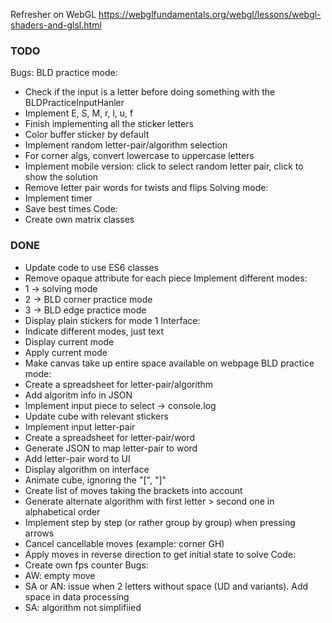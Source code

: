 Refresher on WebGL
https://webglfundamentals.org/webgl/lessons/webgl-shaders-and-glsl.html

### TODO

Bugs:
BLD practice mode:
- Check if the input is a letter before doing something with the BLDPracticeInputHanler
- Implement E, S, M, r, l, u, f
- Finish implementing all the sticker letters
- Color buffer sticker by default
- Implement random letter-pair/algorithm selection
- For corner algs, convert lowercase to uppercase letters
- Implement mobile version: click to select random letter pair, click to show the solution
- Remove letter pair words for twists and flips
Solving mode:
- Implement timer
- Save best times
Code:
- Create own matrix classes

### DONE

- Update code to use ES6 classes
- Remove opaque attribute for each piece
Implement different modes:
- 1 -> solving mode
- 2 -> BLD corner practice mode
- 3 -> BLD edge practice mode
- Display plain stickers for mode 1
Interface:
- Indicate different modes, just text
- Display current mode
- Apply current mode
- Make canvas take up entire space available on webpage
BLD practice mode:
- Create a spreadsheet for letter-pair/algorithm
- Add algoritm info in JSON
- Implement input piece to select -> console.log
- Update cube with relevant stickers
- Implement input letter-pair
- Create a spreadsheet for letter-pair/word
- Generate JSON to map letter-pair to word
- Add letter-pair word to UI
- Display algorithm on interface
- Animate cube, ignoring the "[", "]"
- Create list of moves taking the brackets into account
- Generate alternate algorithm with first letter > second one in alphabetical order
- Implement step by step (or rather group by group) when pressing arrows
- Cancel cancellable moves (example: corner GH)
- Apply moves in reverse direction to get initial state to solve
Code:
- Create own fps counter
Bugs:
- AW: empty move
- SA or AN: issue when 2 letters without space (UD and variants). Add space in data processing  
- SA: algorithm not simplifiied
